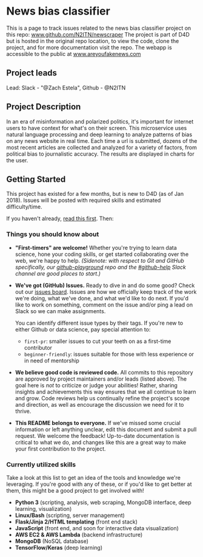 # News bias classifier
This is a page to track issues related to the news bias classifier project on this repo: www.github.com/N2ITN/newscraper
The project is part of D4D but is hosted in the original repo location, to view the code, clone the project, and for more  documentation visit the repo.
The webapp is accessible to the public at www.areyoufakenews.com

## Project leads
Lead: Slack - "@Zach Estela", Github - @N2ITN

## Project Description
In an era of misinformation and polarized politics, it's important for internet users to have context for what's on their screen. This microservice uses natural language processing and deep learning to analyze patterns of bias on any news website in real time. Each time a url is submitted, dozens of the most recent articles are collected and analyzed for a variety of factors, from political bias to journalistic accuracy. The results are displayed in charts for the user.

## Getting Started
This project has existed for a few months, but is new to D4D (as of Jan 2018). Issues will be posted with required skills and estimated difficulty/time.

If you haven't already, [read this first](https://github.com/Data4Democracy/read-this-first). Then:

### Things you should know about
* **"First-timers" are welcome!** Whether you're trying to learn data science, hone your coding skills, or get started collaborating over the web, we're happy to help. *(Sidenote: with respect to Git and GitHub specifically, our [github-playground](https://github.com/Data4Democracy/github-playground) repo and the [#github-help](https://datafordemocracy.slack.com/messages/github-help/) Slack channel are good places to start.)*
* **We've got (GitHub) Issues.** Ready to dive in and do some good? Check out our [issues board](https://github.com/Data4Democracy/are-you-fake-news/issues). Issues are how we officially keep track of the work we're doing, what we've done, and what we'd like to do next. If you'd like to work on something, comment on the issue and/or ping a lead on Slack so we can make assignments.

    You can identify different issue types by their tags. If you're new to either Github or data science, pay special attention to:
    * `first-pr`: smaller issues to cut your teeth on as a first-time contributor
    * `beginner-friendly`: issues suitable for those with less experience or in need of mentorship
* **We believe good code is reviewed code.** All commits to this repository are approved by project maintainers and/or leads (listed above). The goal here is *not* to criticize or judge your abilities! Rather, sharing insights and achievements this way ensures that we all continue to learn and grow. Code reviews help us continually refine the project's scope and direction, as well as encourage the discussion we need for it to thrive.
* **This README belongs to everyone.** If we've missed some crucial information or left anything unclear, edit this document and submit a pull request. We welcome the feedback! Up-to-date documentation is critical to what we do, and changes like this are a great way to make your first contribution to the project.

### Currently utilized skills
Take a look at this list to get an idea of the tools and knowledge we're leveraging. If you're good with any of these, or if you'd like to get better at them, this might be a good project to get involved with!

* **Python 3** (scripting, analysis, web scraping, MongoDB interface, deep learning, visualization)
* **Linux/Bash** (scripting, server management)
* **Flask/Jinja 2/HTML templating** (front end stack)
* **JavaScript** (front end, and soon for interactive data visualization)
* **AWS EC2 & AWS Lambda** (backend infrastructure)
* **MongoDB** (NoSQL database)
* **TensorFlow/Keras** (deep learning)
